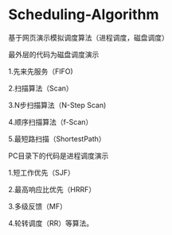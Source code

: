 # Scheduling-Algorithm
基于网页演示模拟调度算法（进程调度，磁盘调度）

最外层的代码为磁盘调度演示

1.先来先服务（FIFO)

2.扫描算法（Scan）

3.N步扫描算法（N-Step Scan)

4.顺序扫描算法（f-Scan）

5.最短路扫描（ShortestPath）

PC目录下的代码是进程调度演示

1.短工作优先（SJF）

2.最高响应比优先（HRRF）

3.多级反馈（MF）

4.轮转调度（RR）等算法。

